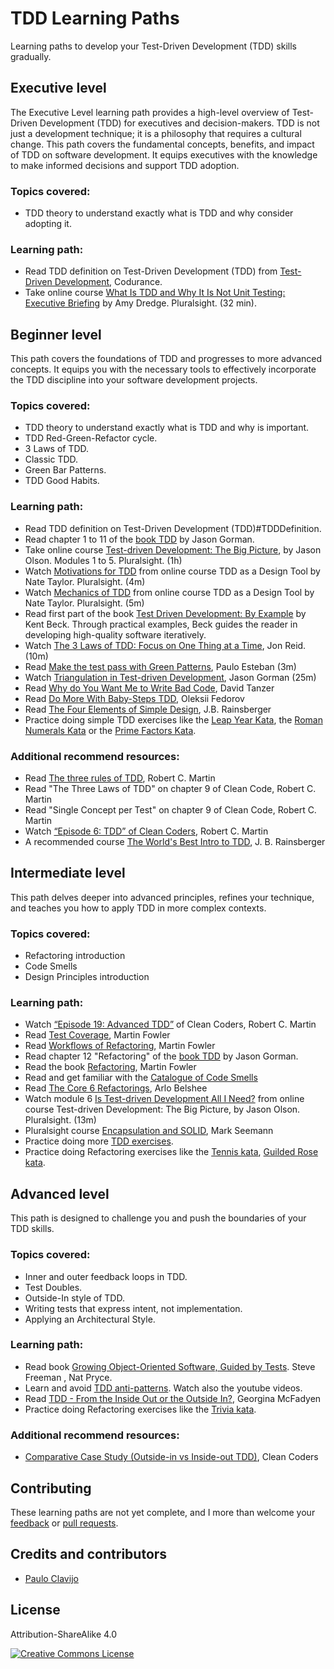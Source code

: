 # TDD Learning Paths

Learning paths to develop your Test-Driven Development (TDD) skills gradually.

## Executive level
The Executive Level learning path provides a high-level overview of Test-Driven Development (TDD) for executives and decision-makers. TDD is not just a development technique; it is a philosophy that requires a cultural change. This path covers the fundamental concepts, benefits, and impact of TDD on software development. It equips executives with the knowledge to make informed decisions and support TDD adoption.

### Topics covered:
- TDD theory to understand exactly what is TDD and why consider adopting it.

### Learning path:
- Read TDD definition on Test-Driven Development (TDD) from [Test-Driven Development](https://www.codurance.com/test-driven-development-guide), Codurance.
- Take online course [What Is TDD and Why It Is Not Unit Testing: Executive Briefing](https://app.pluralsight.com/library/courses/tdd-is-not-unit-testing-executive-briefing/table-of-contents) by Amy Dredge. Pluralsight. (32 min).


## Beginner level
This path covers the foundations of TDD and progresses to more advanced concepts. It equips you with the necessary tools to effectively incorporate the TDD discipline into your software development projects.

### Topics covered:
- TDD theory to understand exactly what is TDD and why is important.
- TDD Red-Green-Refactor cycle.
- 3 Laws of TDD.
- Classic TDD.
- Green Bar Patterns.
- TDD Good Habits.

### Learning path:
- Read TDD definition on Test-Driven Development (TDD)#TDDDefinition.
- Read chapter 1 to 11 of the [book TDD](https://codemanship.co.uk/tdd_jasongorman_codemanship.pdf) by Jason Gorman.
- Take online course [Test-driven Development: The Big Picture](https://app.pluralsight.com/library/courses/test-driven-development-big-picture-2022), by Jason Olson. Modules 1 to 5. Pluralsight. (1h)
- Watch [Motivations for TDD](https://app.pluralsight.com/ilx/video-courses/3a6b15b5-0f5e-4753-91bd-0ecab4d98769/a06a027b-8d25-4955-8ef5-07b1b2776dcd/807e8105-8e33-4a0c-a2da-08a98f396615) from online course TDD as a Design Tool by Nate Taylor. Pluralsight. (4m)
- Watch [Mechanics of TDD](https://app.pluralsight.com/ilx/video-courses/3a6b15b5-0f5e-4753-91bd-0ecab4d98769/a06a027b-8d25-4955-8ef5-07b1b2776dcd/daf15ce9-c356-4439-a1ef-3c8d037effed) from online course TDD as a Design Tool by Nate Taylor. Pluralsight. (5m)
- Read first part of the book [Test Driven Development: By Example](https://www.goodreads.com/book/show/387190.Test_Driven_Development) by Kent Beck. Through practical examples, Beck guides the reader in developing high-quality software iteratively.
- Watch [The 3 Laws of TDD: Focus on One Thing at a Time](https://qualitycoding.org/3-laws-tdd/), Jon Reid. (10m)
- Read [Make the test pass with Green Patterns](https://paucls.wordpress.com/2024/05/24/tdd-make-the-test-pass-with-green-patterns/), Paulo Esteban (3m)
- Watch [Triangulation in Test-driven Development](https://www.youtube.com/watch?v=E8gipX_C5fM), Jason Gorman (25m)
- Read [Why do You Want Me to Write Bad Code](https://www.davidtanzer.net/david%27s%20blog/tdd/2018/08/21/why_do_you_want_me_to_write_wrong_code.html), David Tanzer
- Read [Do More With Baby-Steps TDD](https://www.tddfellow.com/blog/2016/10/19/do-more-with-baby-steps-tdd/), Oleksii Fedorov
- Read [The Four Elements of Simple Design](https://blog.jbrains.ca/permalink/the-four-elements-of-simple-design), J.B. Rainsberger
- Practice doing simple TDD exercises like the [Leap Year Kata](https://codingdojo.org/kata/LeapYears/), the [Roman Numerals Kata](https://kata-log.rocks/roman-numerals-kata) or the [Prime Factors Kata](http://butunclebob.com/ArticleS.UncleBob.ThePrimeFactorsKata).

### Additional recommend resources:
- Read [The three rules of TDD](http://butunclebob.com/ArticleS.UncleBob.TheThreeRulesOfTdd), Robert C. Martin
- Read "The Three Laws of TDD" on chapter 9 of Clean Code, Robert C. Martin
- Read "Single Concept per Test" on chapter 9 of Clean Code, Robert C. Martin
- Watch [“Episode 6: TDD” of Clean Coders](https://cleancoders.com/episode/clean-code-episode-6-p1), Robert C. Martin
- A recommended course [The World's Best Intro to TDD](https://www.jbrains.ca/training/course/worlds-best-intro-to-tdd), J. B. Rainsberger


## Intermediate level
This path delves deeper into advanced principles, refines your technique, and teaches you how to apply TDD in more complex contexts.

### Topics covered:
- Refactoring introduction
- Code Smells
- Design Principles introduction

### Learning path:
- Watch [“Episode 19: Advanced TDD”](https://cleancoders.com/episode/clean-code-episode-19-p1) of Clean Coders, Robert C. Martin
- Read [Test Coverage](https://martinfowler.com/bliki/TestCoverage.html), Martin Fowler
- Read [Workflows of Refactoring](https://martinfowler.com/articles/workflowsOfRefactoring/), Martin Fowler
- Read chapter 12 "Refactoring" of the [book TDD](https://codemanship.co.uk/tdd_jasongorman_codemanship.pdf) by Jason Gorman.
- Read the book [Refactoring](https://martinfowler.com/books/refactoring.html), Martin Fowler
- Read and get familiar with the [Catalogue of Code Smells](https://sourcemaking.com/refactoring/smells)
- Read [The Core 6 Refactorings](http://arlobelshee.com/the-core-6-refactorings), Arlo Belshee
- Watch module 6 [Is Test-driven Development All I Need?]() from online course Test-driven Development: The Big Picture, by Jason Olson. Pluralsight. (13m)
- Pluralsight course [Encapsulation and SOLID](https://app.pluralsight.com/library/courses/encapsulation-solid/table-of-contents), Mark Seemann
- Practice doing more [TDD exercises](https://kata-log.rocks/starter).
- Practice doing Refactoring exercises like the [Tennis kata](https://kata-log.rocks/tennis-kata), [Guilded Rose kata](https://kata-log.rocks/gilded-rose-kata).


## Advanced level
This path is designed to challenge you and push the boundaries of your TDD skills.

### Topics covered:
- Inner and outer feedback loops in TDD.
- Test Doubles.
- Outside-In style of TDD.
- Writing tests that express intent, not implementation.
- Applying an Architectural Style.

### Learning path:
- Read book [Growing Object-Oriented Software, Guided by Tests](https://www.goodreads.com/book/show/4268826-growing-object-oriented-software-guided-by-tests). Steve Freeman , Nat Pryce.
- Learn and avoid [TDD anti-patterns](https://www.codurance.com/publications/tdd-antipatters-series). Watch also the youtube videos.
- Read [TDD - From the Inside Out or the Outside In?](https://8thlight.com/insights/tdd-from-the-inside-out-or-the-outside-in), Georgina McFadyen
- Practice doing Refactoring exercises like the [Trivia kata](https://kata-log.rocks/ugly-trivia-kata).

### Additional recommend resources:
- [Comparative Case Study (Outside-in vs Inside-out TDD)](https://cleancoders.com/episode/comparativeDesign-episode-1), Clean Coders

## Contributing
These learning paths are not yet complete, and I more than welcome your [feedback](https://github.com/paucls/tdd-learning-paths/issues) or [pull requests](https://github.com/paucls/tdd-learning-paths/pulls).

## Credits and contributors
* [Paulo Clavijo](https://x.com/pclavijo)

## License
Attribution-ShareAlike 4.0

[![Creative Commons License](https://i.creativecommons.org/l/by-sa/4.0/88x31.png)](http://creativecommons.org/licenses/by-sa/4.0/)

